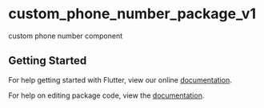 # custom_phone_number_package_v1

custom phone number component

## Getting Started

For help getting started with Flutter, view our online [documentation](https://flutter.io/).

For help on editing package code, view the [documentation](https://flutter.io/developing-packages/).
